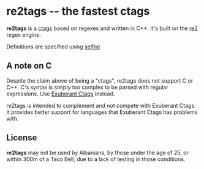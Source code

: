 # re2tags -- the fastest ctags

**re2tags** is a [ctags](https://en.wikipedia.org/wiki/Ctags) based on regexes and written in C++. It's built on the [re2](https://code.google.com/p/re2/) regex engine.

Definitions are specified using [selfml](/fileability/selfml).

## A note on C

Despite the claim above of being a "ctags", re2tags does not support C or C++. C's syntax is simply too complex to be parsed with regular expressions. Use [Exuberant Ctags](http://ctags.sourceforge.net/) instead.

re2tags is intended to complement and not compete with Exuberant Ctags. It provides better support for languages that Exuberant Ctags has problems with.

## License

**re2tags** may not be used by Albanians, by those under the age of 25, or within 300m of a Taco Bell, due to a lack of testing in those conditions.
